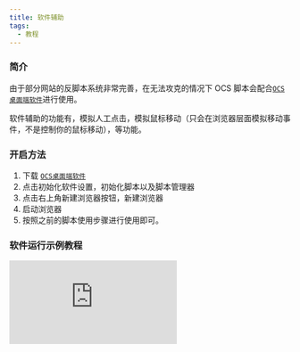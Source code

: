 ```yaml
---
title: 软件辅助
tags:
  - 教程
---
```


### 简介

由于部分网站的反脚本系统非常完善，在无法攻克的情况下 OCS 脚本会配合[`OCS桌面端软件`](/docs/app.md)进行使用。

软件辅助的功能有，模拟人工点击，模拟鼠标移动（只会在浏览器层面模拟移动事件，不是控制你的鼠标移动），等功能。

### 开启方法

1. 下载 [`OCS桌面端软件`](/docs/app.md)
2. 点击初始化软件设置，初始化脚本以及脚本管理器
3. 点击右上角新建浏览器按钮，新建浏览器
4. 启动浏览器
5. 按照之前的脚本使用步骤进行使用即可。

### 软件运行示例教程

<iframe
  src="https://cdn.ocsjs.com/app/resources/video/app-use-guide.mp4"
  frameborder="0"
  allow="encrypted-media"
  allowfullscreen="true"
  style={{width:'100%', height: '50vh'}}
>
</iframe>

